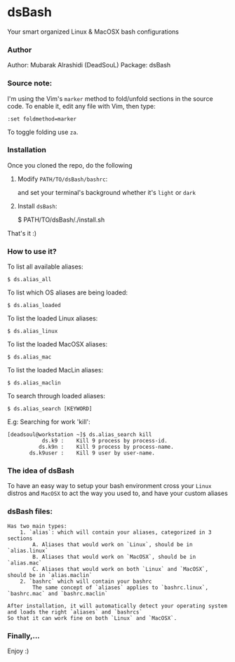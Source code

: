 # dsBash
Your smart organized Linux &amp; MacOSX bash configurations


### Author
 Author: Mubarak Alrashidi (DeadSouL)
Package: dsBash


### Source note:
I'm using the Vim's `marker` method to fold/unfold sections in the source code. To enable it, edit any file with Vim, then type:
```
:set foldmethod=marker
```
To toggle folding use `za`.

### Installation
Once you cloned the repo, do the following

1. Modify `PATH/TO/dsBash/bashrc`:

    and set your terminal's background whether it's `light` or `dark`


2. Install `dsBash`:

    $ PATH/TO/dsBash/./install.sh


That's it :)


### How to use it?

To list all available aliases:
```
$ ds.alias_all
```

To list which OS aliases are being loaded:
```
$ ds.alias_loaded
```

To list the loaded Linux aliases:
```
$ ds.alias_linux
```

To list the loaded MacOSX aliases:
```
$ ds.alias_mac
```

To list the loaded MacLin aliases:
```
$ ds.alias_maclin
```

To search through loaded aliases:
```
$ ds.alias_search [KEYWORD]
```

E.g: Searching for work 'kill':
```
[deadsoul@workstation ~]$ ds.alias_search kill
           ds.k9 :    Kill 9 process by process-id.
          ds.k9n :    Kill 9 process by process-name.
       ds.k9user :    Kill 9 user by user-name.
```

### The idea of dsBash
To have an easy way to setup your bash environment cross your `Linux` distros and `MacOSX` to act the way you used to, and have your custom aliases


### dsBash files:
    Has two main types:
        1. `alias`: which will contain your aliases, categorized in 3 sections
            A. Aliases that would work on `Linux`, should be in `alias.linux`
            B. Aliases that would work on `MacOSX`, should be in `alias.mac`
            C. Aliases that would work on both `Linux` and `MacOSX`, should be in `alias.maclin`
        2. `bashrc` which will contain your bashrc
            The same concept of `aliases` applies to `bashrc.linux`, `bashrc.mac` and `bashrc.maclin`

    After installation, it will automatically detect your operating system and loads the right `aliases` and `bashrcs` 
    So that it can work fine on both `Linux` and `MacOSX`.


### Finally,...
Enjoy :)
